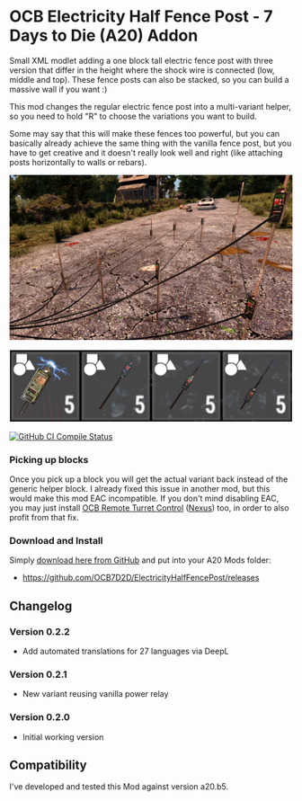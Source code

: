 # OCB Electricity Half Fence Post - 7 Days to Die (A20) Addon

Small XML modlet adding a one block tall electric fence post with
three version that differ in the height where the shock wire is
connected (low, middle and top). These fence posts can also be
stacked, so you can build a massive wall if you want :)

This mod changes the regular electric fence post into a
multi-variant helper, so you need to hold "R" to choose
the variations you want to build.

Some may say that this will make these fences too powerful, but
you can basically already achieve the same thing with the vanilla
fence post, but you have to get creative and it doesn't really look
well and right (like attaching posts horizontally to walls or rebars).

![Simple Showcase](Screens/in-game-showcase.jpg)

![Toolbar Variations](Screens/toolbar-variations.png)

[![GitHub CI Compile Status][3]][2]

### Picking up blocks

Once you pick up a block you will get the actual variant back instead
of the generic helper block. I already fixed this issue in another mod,
but this would make this mod EAC incompatible. If you don't mind disabling
EAC, you may just install [OCB Remote Turret Control][4] ([Nexus][5])
too, in order to also profit from that fix.

[4]: https://github.com/OCB7D2D/OcbRemoteTurretControl
[5]: https://www.nexusmods.com/7daystodie/mods/2279

### Download and Install

Simply [download here from GitHub][1] and put into your A20 Mods folder:

- https://github.com/OCB7D2D/ElectricityHalfFencePost/releases

## Changelog

### Version 0.2.2

- Add automated translations for 27 languages via DeepL

### Version 0.2.1

- New variant reusing vanilla power relay

### Version 0.2.0

- Initial working version

## Compatibility

I've developed and tested this Mod against version a20.b5.

[1]: https://github.com/OCB7D2D/ElectricityHalfFencePost/releases
[2]: https://github.com/OCB7D2D/ElectricityHalfFencePost/actions/workflows/ci.yml
[3]: https://github.com/OCB7D2D/ElectricityHalfFencePost/actions/workflows/ci.yml/badge.svg
